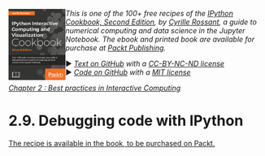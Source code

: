 <a href="https://github.com/ipython-books/cookbook-2nd"><img src="../cover-cookbook-2nd.png" align="left" alt="IPython Cookbook, Second Edition" height="140" /></a> *This is one of the 100+ free recipes of the [IPython Cookbook, Second Edition](https://github.com/ipython-books/cookbook-2nd), by [Cyrille Rossant](http://cyrille.rossant.net), a guide to numerical computing and data science in the Jupyter Notebook. The ebook and printed book are available for purchase at [Packt Publishing](https://www.packtpub.com/big-data-and-business-intelligence/ipython-interactive-computing-and-visualization-cookbook-second-e).*

▶ *[Text on GitHub](https://github.com/ipython-books/cookbook-2nd) with a [CC-BY-NC-ND license](https://creativecommons.org/licenses/by-nc-nd/3.0/us/legalcode)*  
▶ *[Code on GitHub](https://github.com/ipython-books/cookbook-2nd-code) with a [MIT license](https://opensource.org/licenses/MIT)*

[*Chapter 2 : Best practices in Interactive Computing*](./)

# 2.9. Debugging code with IPython

[The recipe is available in the book, to be purchased on Packt.](https://www.packtpub.com/big-data-and-business-intelligence/ipython-interactive-computing-and-visualization-cookbook-second-e)

<!-- REMOVE AS PER PACKT AGREEMENT

Debugging is an integral part of software development and interactive computing. A widespread debugging technique consists of placing `print()` functions in various places in the code. Who hasn't done this? It is probably the simplest solution, but it is certainly not the most efficient (it is the poor man's debugger).

IPython is perfectly adapted for debugging, and the integrated debugger is quite easy to use (actually, IPython merely offers a nice interface to the native Python debugger **pdb**). In particular, tab completion works in the IPython debugger. This recipe describes how to debug code with IPython.

## How to do it...

There are two not-mutually exclusive ways of debugging code in Python. In the post-mortem mode, the debugger steps into the code as soon as an exception is raised so that we can investigate what caused it. In the step-by-step mode, we can stop the interpreter at a breakpoint and resume its execution step by step. This process allows us to check carefully the state of our variables as our code is executed.

Both methods can actually be used simultaneously; we can do step-by-step debugging in the post-mortem mode.

### The post-mortem mode

When an exception is raised within IPython, execute the `%debug` magic command to launch the debugger and step into the code. Also, the `%pdb on` command tells IPython to launch the debugger automatically as soon as an exception is raised.

Once you are in the debugger, you have access to several special commands, the most important ones being listed here:

* `p varname` **prints** the value of a variable
* `w` shows your current location within the stack
* `u` goes **up** in the stack
* `d` goes **down** in the stack
* `l` shows the **lines** of code around your current location
* `a` shows the **arguments** of the current function

The call stack contains the list of all active functions at a given location in the code's execution. You can easily navigate up and down the stack to inspect the values of the function arguments. Although quite simple to use, this mode should let you resolve most of your bugs. For more complex problems, you may need to do step-by-step debugging.

### Step-by-step debugging

You have several options to start the step-by-step debugging mode. First, in order to put a breakpoint somewhere in your code, insert the following command:

```
import pdb
pdb.set_trace()
```

Second, you can run a script from IPython with the following command:

```
%run -d -b extscript.py:20 script
```

This command runs the `script.py` file under the control of the debugger with a breakpoint on line 20 in `extscript.py` (which is imported by `script.py`). Finally, you can do step-by-step debugging as soon as you are in the debugger.

Step-by-step debugging consists of precisely controlling the course of the interpreter. Starting from the beginning of a script or from a breakpoint, you can resume the execution of the interpreter with the following commands:

* `s` executes the current line and stops as soon as possible afterwards (step-by-step debugging, that is, the most fine-grained execution pattern)
* `n` continues the execution until the **next** line in the current function is reached
* `r` continues the execution until the current function **returns**
* `c` **continues** the execution until the next breakpoint is reached
* `j 30` brings you to line 30 in the current file

You can add breakpoints dynamically from within the debugger using the `b` command or with `tbreak` (temporary breakpoint). You can also clear all or some of the breakpoints, enable or disable them, and so on. You can find the full details of the debugger at https://docs.python.org/3/library/pdb.html.

## There's more...

To debug your code with IPython, you typically need to execute it first with IPython, for example, with `%run`. However, you may not always have an easy way of doing this. For instance, your program may run with a custom command-line Python script, it may be launched by a complex bash script, or it may be integrated within a GUI. In these cases, you can embed an IPython interpreter at any point in your code (launched by Python), instead of running your whole program with IPython (which may be overkill if you just need to debug a small portion of your code).

To embed IPython within your program, simply insert the following commands somewhere in your code:

```
from IPython import embed
embed()
```

When your Python program reaches this code, it will pause and launch an interactive IPython terminal at this specific point. You will then be able to inspect all local variables, run any code you want, and possibly debug your code before resuming normal execution.

Most Python IDEs offer graphical debugging features (see the *Efficient interactive computing workflows with IPython* recipe). A GUI can sometimes be more convenient than a command-line debugger. A list of Python debuggers is available at https://wiki.python.org/moin/PythonDebuggingTools.

-->

